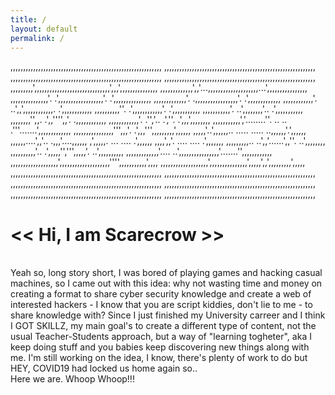 ```yaml
---
title: /
layout: default
permalink: /
---
```

,,,,,,,,,,,,,,,,,,,,,,,,,,,,,,,,,,,,,,,,,,,,,,,,,,,,,,,,,,,,
,,,,,,,,,,,,,,,,,,,,,,,,,,,,,,,,,,,,,,,,,,,,,,,,,,,,,,,,,,,,
,,,,,,,,,,,,,,,,,,,,,,,,,,,,,,,,,,,,,,,,,,,,,,,,,,,,,,,,,,,,
,,,,,,,,,,,,,,,,,,,,,,,,,,,,,,,,,,,,,,,,,,,,,,,,,,,,,,,,,,,,
,,,,,,,,,',,,,,,,,,,,,,,,,,,,,,,,,,,,,,,',,,',,,,,,,,,,,,,,,
,,,,,,,,,,,,,',,'...,,,,,,,,,,,,,,,,,,,,...',,,,,,,,,,,,,,,,
,,,,,,,,,,,,,,,'.  .',,,,,,,,,,,,,,,,,,'.  .',,,,,,,,,,,,,,,
,,,,,,,,,,,,,'.     .,,,,,,,,,,,,,,,,,'.     .',,,,,,,,,,,,,
,,,,,,,,,,,,'.      ..',,',,,,,,,,,,,,.       .',,,,,,,,,,,,
,,,,,,,,,,''.         .',,,,,,,,,,,,'.         .',,,,,,,,,,,
,,,,,,,,,,,'.          ..',,,,,,,,'..          .',,,,,,,,,,,
,,,,,,,,'',,.           .',,'''',,'.           .,,,,,,,,,,,,
,,,,,,,,,,,,'.         .'','.. .',''.         .',,,',,,,,,,,
,,,,,,,,,,,','........''. ..    .. .'''.......',,,,,,,,,,,,,
,,,,,,,,,,,,,,,,''',,,'.            .',,,''',,,,,,,,,',,,,,,
,,,,,'..',,,,,,.. .....              ..... ..,,,,,,'.',,,,,,
,,,,,,....',,'..                             .,,,'....,,,,,,
,',,,,,.   ...                                ....  .',,,,,,
,,,,',,'.              ....      ....              .',,,,,,,
,,,,,,,,,..          ..',,'......',,''.          ..',,,,,,,,
,,,,,,,,,,'..       .',,,,,'',''',,,,,'.       ..',,,,,,,,,,
,,,,,,,,,,,,,'.... ..',,,,,,,,,,,,,,,,'.......'',,,,,,,,,,,,
,,,,,,,,,,,,,,,,,,,',,,,,,,,,,,,,,,,,,,,'''',,,,,,,,,,,',,,,
,,,,,,,,,,,,,,,,,,,',,,,,,,,,,,,,,,',,,,,',,',,,,,,,,,',,,,,
,,,,,,,,,,,,,,,,,,,,,,,,,,,,,,,,,,,,,,,,,,,,,,,,,,,,,,,,,,,,
,,,,,,,,,,,,,,,,,,,,,,,,,,,,,,,,,,,,,,,,,,,,,,,,,,,,,,,,,,,,
,,,,,,,,,,,,,,,,,,,,,,,,,,,,,,,,,,,,,,,,,,,,,,,,,,,,,,,,,,,,
,,,,,,,,,,,,,,,,,,,,,,,,,,,,,,,,,,,,,,,,,,,,,,,,,,,,,,,,,,,,
,,,,,,,,,,,,,,,,,,,,,,,,,,,,,,,,,,,,,,,,,,,,,,,,,,,,,,,,,,,,
,,,,,,,,,,,,,,,,,,,,,,,,,,,,,,,,,,,,,,,,,,,,,,,,,,,,,,,,,,,,
<br>
# << Hi, I am Scarecrow >>
<br>
Yeah so, long story short, I was bored of playing games and hacking casual machines, so I came out with this idea: why not wasting time and money on creating a format to share cyber security knowledge and create a web of interested hackers - I know that you are script kiddies, don't lie to me - to share knowledge with?
Since I just finished my University carreer and I think I GOT SKILLZ, my main goal's to create a different type of content, not the usual Teacher-Students approach, but a way of "learning togheter", aka I keep doing stuff and you babies keep discovering new things along with me. I'm still working on the idea, I know, there's plenty of work to do but HEY, COVID19 had locked us home again so..
<br>
Here we are.
Whoop Whoop!!!

